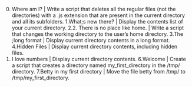 0. Where am I? | Write a script that deletes all the regular files (not the directories) with a .js extension that are present in the current directory and all its subfolders.
1.What;s new there? | Display the contents list of your current directory.
2.2. There is no place like home. | Write a script that changes the working directory to the user’s home directory.
3.The ;long format | Display current directory contents in a long format.
4.Hidden Files | Display current directory contents, including hidden files.
5. I love numbers | Display current directory contents.
6.Welcome | Create a script that creates a directory named my_first_directory in the /tmp/ directory.
7.Betty in my first directory | Move the file betty from /tmp/ to /tmp/my_first_directory.
